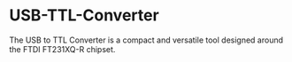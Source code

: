 # USB-TTL-Converter
The USB to TTL Converter is a compact and versatile tool designed around the FTDI FT231XQ-R chipset.

